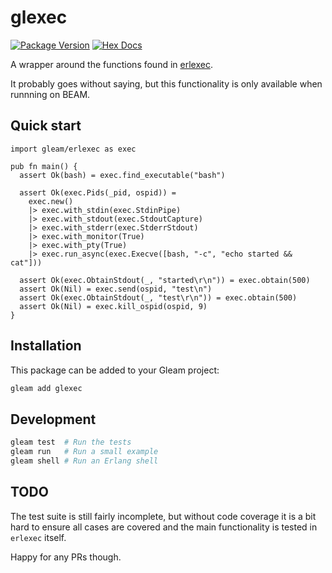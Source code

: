 # glexec

[![Package Version](https://img.shields.io/hexpm/v/glexec)](https://hex.pm/packages/glexec)
[![Hex Docs](https://img.shields.io/badge/hex-docs-ffaff3)](https://hexdocs.pm/glexec/)

A wrapper around the functions found in
[erlexec](https://hexdocs.pm/erlexec/exec.html).

It probably goes without saying, but this functionality is only available when
runnning on BEAM.

## Quick start

```gleam
import gleam/erlexec as exec

pub fn main() {
  assert Ok(bash) = exec.find_executable("bash")

  assert Ok(exec.Pids(_pid, ospid)) =
    exec.new()
    |> exec.with_stdin(exec.StdinPipe)
    |> exec.with_stdout(exec.StdoutCapture)
    |> exec.with_stderr(exec.StderrStdout)
    |> exec.with_monitor(True)
    |> exec.with_pty(True)
    |> exec.run_async(exec.Execve([bash, "-c", "echo started && cat"]))

  assert Ok(exec.ObtainStdout(_, "started\r\n")) = exec.obtain(500)
  assert Ok(Nil) = exec.send(ospid, "test\n")
  assert Ok(exec.ObtainStdout(_, "test\r\n")) = exec.obtain(500)
  assert Ok(Nil) = exec.kill_ospid(ospid, 9)
}
```

## Installation

This package can be added to your Gleam project:

```sh
gleam add glexec
```

## Development

```sh
gleam test  # Run the tests
gleam run   # Run a small example
gleam shell # Run an Erlang shell
```

## TODO

The test suite is still fairly incomplete, but without code coverage it is a
bit hard to ensure all cases are covered and the main functionality is tested
in `erlexec` itself.

Happy for any PRs though.
